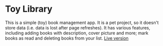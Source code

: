 # Toy Library

This is a simple (toy) book management app. It is a pet project, so it doesn't store data (i.e. data is lost after page refreshes).
It has various features, including adding books with description, cover picture and more; mark books as read and deleting books from your list.
 [Live version](https://fioriandrea.github.io/toy-library/)
